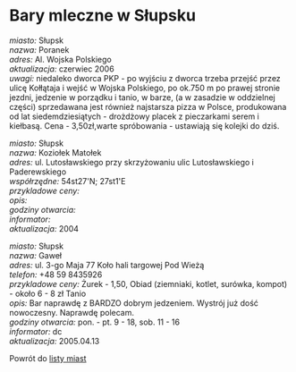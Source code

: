 # Bary mleczne w Słupsku



*miasto:*  Słupsk    <br/>
*nazwa:*  Poranek   <br/>
*adres:*  Al. Wojska Polskiego   <br/>
*aktualizacja:* czerwiec 2006 <br/>
*uwagi:* niedaleko dworca PKP - po wyjściu z dworca trzeba przejść przez ulicę Kołłątaja i wejść w Wojska Polskiego, po ok.750 m po prawej stronie jezdni, jedzenie w porządku i tanio, w barze, (a w zasadzie w oddzielnej części) sprzedawana jest również najstarsza pizza w Polsce, produkowana od lat siedemdziesiątych - drożdżowy placek z pieczarkami serem i kiełbasą. Cena - 3,50zł,warte spróbowania - ustawiają się kolejki do dziś. <br/>






*miasto:*  Słupsk    <br/>
*nazwa:*  Koziołek Matołek   <br/>
*adres:*  ul. Lutosławskiego   przy skrzyżowaniu ulic Lutosławskiego i Paderewskiego      <br/>
*współrzędne:*  54st27'N; 27st1'E   <br/>
*przykladowe ceny:*     <br/>
*opis:*     <br/>
*godziny otwarcia:*     <br/>
*informator:*     <br/>
*aktualizacja:*   2004     <br/>




*miasto:*  Słupsk    <br/>
*nazwa:*  Gaweł   <br/>
*adres:*  ul. 3-go Maja 77   Koło hali targowej Pod Wieżą <br/>
*telefon:*   +48 59 8435926 <br/>
*przykladowe ceny:*  Żurek - 1,50, Obiad (ziemniaki, kotlet, surówka, kompot) - około 6 - 8 zł Tanio   <br/>
*opis:*  Bar naprawdę z BARDZO dobrym jedzeniem. Wystrój już dość nowoczesny. Naprawdę polecam.   <br/>
*godziny otwarcia:*  pon. - pt. 9 - 18, sob. 11 - 16    <br/>
*informator:*  dc   <br/>
*aktualizacja:*  2005.04.13  <br/>





Powrót do [listy miast](/bary_mleczne)



